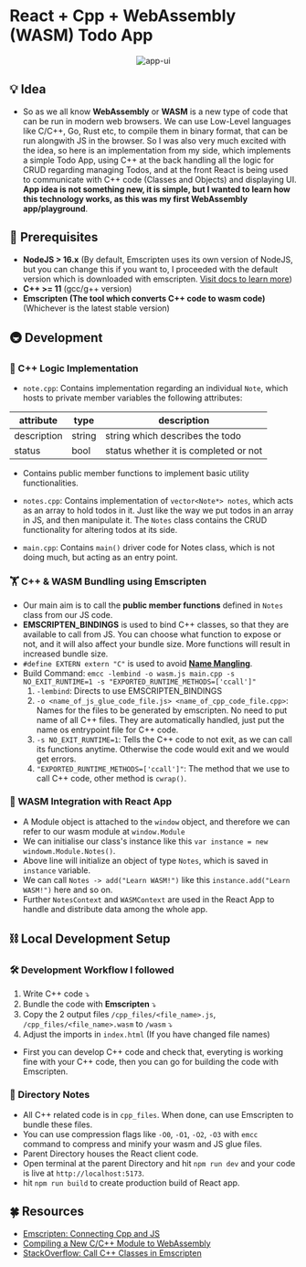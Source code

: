 # React + Cpp + WebAssembly (WASM) Todo App

<p align="center"><img src="https://github.com/daxter-army/react-cpp-wasm-app/assets/49727032/a02fc5d3-3285-4cff-98d7-222f49bd38f5" alt="app-ui" /></p>

## 💡 Idea

* So as we all know __WebAssembly__ or __WASM__ is a new type of code that can be run in modern web browsers. We can use Low-Level languages like C/C++, Go, Rust etc, to compile them in binary format, that can be run alongwith JS in the browser. So I was also very much excited with the idea, so here is an implementation from my side, which implements a simple Todo App, using C++ at the back handling all the logic for CRUD regarding managing Todos, and at the front React is being used to communicate with C++ code (Classes and Objects) and displaying UI. **App idea is not something new, it is simple, but I wanted to learn how this technology works, as this was my first WebAssembly app/playground**.

## 🚀 Prerequisites

* __NodeJS > 16.x__ (By default, Emscripten uses its own version of NodeJS, but you can change this if you want to, I proceeded with the default version which is downloaded with emscripten. [Visit docs to learn more](https://emscripten.org/docs/getting_started/downloads.html#installation-instructions-using-the-emsdk-recommended))
* __C++ >= 11__ (gcc/g++ version)
* __Emscripten (The tool which converts C++ code to wasm code)__ (Whichever is the latest stable version)

## 🚇 Development

### 👔 C++ Logic Implementation

* ```note.cpp```: Contains implementation regarding an individual ```Note```, which hosts to private member variables the following attributes:

| attribute   | type   | description |
|-------------|--------|-------------|
| description | string | string which describes the todo |
| status      | bool   | status whether it is completed or not |

* Contains public member functions to implement basic utility functionalities.

* ```notes.cpp```: Contains implementation of ```vector<Note*> notes```, which acts as an array to hold todos in it. Just like the way we put todos in an array in JS, and then manipulate it. The ```Notes``` class contains the CRUD functionality for altering todos at its side.

* ```main.cpp```: Contains ```main()``` driver code for Notes class, which is not doing much, but acting as an entry point.

### 🏋️ C++ & WASM Bundling using Emscripten

* Our main aim is to call the __public member functions__ defined in ```Notes``` class from our JS code.
* __EMSCRIPTEN_BINDINGS__ is used to bind C++ classes, so that they are available to call from JS. You can choose what function to expose or not, and it will also affect your bundle size. More functions will result in increased bundle size.
* ```#define EXTERN extern "C"``` is used to avoid [__Name Mangling__](https://www.ibm.com/docs/en/i/7.5?topic=linkage-name-mangling-c-only).
* Build Command: ```emcc -lembind -o wasm.js main.cpp -s NO_EXIT_RUNTIME=1 -s "EXPORTED_RUNTIME_METHODS=['ccall']"```
    1. ```-lembind```: Directs to use EMSCRIPTEN_BINDINGS
    2. ```-o <name_of_js_glue_code_file.js> <name_of_cpp_code_file.cpp>```: Names for the files to be generated by emscripten. No need to put name of all C++ files. They are automatically handled, just put the name os entrypoint file for C++ code.
    3. ```-s NO_EXIT_RUNTIME=1```: Tells the C++ code to not exit, as we can call its functions anytime. Otherwise the code would exit and we would get errors.
    4. ```"EXPORTED_RUNTIME_METHODS=['ccall']"```: The method that we use to call C++ code, other method is ```cwrap()```.

### 🦺 WASM Integration with React App

* A Module object is attached to the ```window``` object, and therefore we can refer to our wasm module at ```window.Module```
* We can initialise our class's instance like this ```var instance = new windowm.Module.Notes()```.
* Above line will initialize an object of type ```Notes```, which is saved in ```instance``` variable.
* We can call ```Notes -> add("Learn WASM!")``` like this ```instance.add("Learn WASM!")``` here and so on.
* Further ```NotesContext``` and ```WASMContext``` are used in the React App to handle and distribute data among the whole app.

## ⛓️ Local Development Setup

### 🛠️ Development Workflow I followed

1. Write C++ code ⤵
2. Bundle the code with __Emscripten__ ⤵
3. Copy the 2 output files ```/cpp_files/<file_name>.js```, ```/cpp_files/<file_name>.wasm``` to ```/wasm``` ⤵
4. Adjust the imports in ```index.html``` (If you have changed file names)

* First you can develop C++ code and check that, everyting is working fine with your C++ code, then you can go for building the code with Emscripten.

### 🚦 Directory Notes

* All C++ related code is in ```cpp_files```. When done, can use Emscripten to bundle these files.
* You can use compression flags like ```-O0```, ```-O1```, ```-O2```, ```-O3``` with ```emcc``` command to compress and minify your wasm and JS glue files.
* Parent Directory houses the React client code.
* Open terminal at the parent Directory and hit ```npm run dev``` and your code is live at ```http://localhost:5173```.
* hit ```npm run build``` to create production build of React app.

## 🍀 Resources

* [Emscripten: Connecting Cpp and JS](https://emscripten.org/docs/porting/connecting_cpp_and_javascript/Interacting-with-code.html#interacting-with-code-ccall-cwrap)
* [Compiling a New C/C++ Module to WebAssembly](https://developer.mozilla.org/en-US/docs/WebAssembly/C_to_wasm#creating_html_and_javascript)
* [StackOverflow: Call C++ Classes in Emscripten](https://stackoverflow.com/questions/15865923/interaction-with-c-classes-in-emscripten)

<!-- > [!NOTE]
> I have tried my best to explain, but the explainations provided in the __C++ & WASM Bundling using Emscripten__ section above, are based upon my understanding, and thus there is a scope of verifying the above knowledge from the docs. -->
